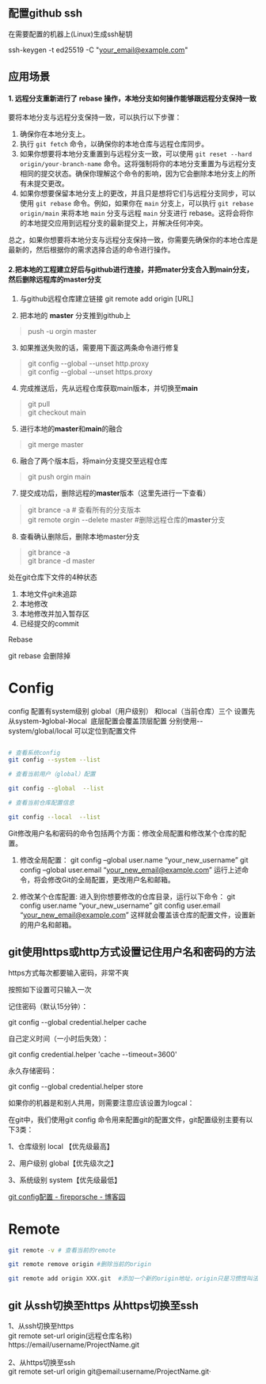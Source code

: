 
## 配置github  ssh

在需要配置的机器上(Linux)生成ssh秘钥

ssh-keygen -t ed25519 -C "your_email@example.com"


## 应用场景

#### 1. **远程分支重新进行了 rebase 操作，本地分支如何操作能够跟远程分支保持一致**

要将本地分支与远程分支保持一致，可以执行以下步骤：

1. 确保你在本地分支上。
2. 执行 `git fetch` 命令，以确保你的本地仓库与远程仓库同步。
3. 如果你想要将本地分支重置到与远程分支一致，可以使用 `git reset --hard origin/your-branch-name` 命令。这将强制将你的本地分支重置为与远程分支相同的提交状态。确保你理解这个命令的影响，因为它会删除本地分支上的所有未提交更改。
5. 如果你想要保留本地分支上的更改，并且只是想将它们与远程分支同步，可以使用 `git rebase` 命令。例如，如果你在 `main` 分支上，可以执行 `git rebase origin/main` 来将本地 `main` 分支与远程 `main` 分支进行 rebase。这将会将你的本地提交应用到远程分支的最新提交上，并解决任何冲突。

总之，如果你想要将本地分支与远程分支保持一致，你需要先确保你的本地仓库是最新的，然后根据你的需求选择合适的命令进行操作。

#### 2.把本地的工程建立好后与github进行连接，并把mater分支合入到main分支，然后删除远程库的master分支

1. 与github远程仓库建立链接 
	git remote add origin [URL]

2. 把本地的 **master** 分支推到github上
>push -u orgin master

3. 如果推送失败的话，需要用下面这两条命令进行修复
> git config --global --unset http.proxy   
git config --global --unset https.proxy

4. 完成推送后，先从远程仓库获取main版本，并切换至**main**
> git pull   
git checkout main

5. 进行本地的**master**和**main**的融合
>git merge master

6. 融合了两个版本后，将main分支提交至远程仓库
> git push orgin main

7. 提交成功后，删除远程的**master**版本（这里先进行一下查看）
>git brance -a             # 查看所有的分支版本   
git remote orgin --delete master          #删除远程仓库的**master**分支

8. 查看确认删除后，删除本地master分支
> git brance -a   
> git brance -d master


处在git仓库下文件的4种状态
1. 本地文件git未追踪  
2. 本地修改
3. 本地修改并加入暂存区
4. 已经提交的commit




Rebase

git rebase 会删除掉


# Config

config 配置有system级别 global（用户级别） 和local（当前仓库）三个 设置先从system-》global-》local  底层配置会覆盖顶层配置 分别使用--system/global/local 可以定位到配置文件

```bash

# 查看系统config
git config --system --list

# 查看当前用户（global）配置

git config --global  --list

# 查看当前仓库配置信息

git config --local  --list
```

Git修改用户名和密码的命令包括两个方面：修改全局配置和修改某个仓库的配置。

1. 修改全局配置：
   git config –global user.name “your_new_username”
   git config –global user.email “your_new_email@example.com”
   运行上述命令，将会修改Git的全局配置，更改用户名和邮箱。

2. 修改某个仓库配置:
   进入到你想要修改的仓库目录，运行以下命令：
   git config user.name “your_new_username”
   git config user.email “your_new_email@example.com”
   这样就会覆盖该仓库的配置文件，设置新的用户名和邮箱。

## git使用https或http方式设置记住用户名和密码的方法

https方式每次都要输入密码，非常不爽

按照如下设置可只输入一次

记住密码（默认15分钟）：

git config --global credential.helper cache

自己定义时间（一小时后失效）：

git config credential.helper 'cache --timeout=3600'

永久存储密码：

git config --global credential.helper store

如果你的机器是和别人共用，则需要注意应该设置为logcal：

在git中，我们使用git config 命令用来配置git的配置文件，git配置级别主要有以下3类：

1、仓库级别 local 【优先级最高】

2、用户级别 global【优先级次之】

3、系统级别 system【优先级最低】

[git config配置 - fireporsche - 博客园](https://www.cnblogs.com/fireporsche/p/9359130.html "git config配置 - fireporsche - 博客园")


# Remote

```bash
git remote -v # 查看当前的remote

git remote remove origin #删除当前的origin

git remote add origin XXX.git  #添加一个新的origin地址，origin只是习惯性叫法，可以换成其他的
```

## git 从ssh切换至https 从https切换至ssh

1、从ssh切换至https   
git remote set-url origin(远程仓库名称) https://email/username/ProjectName.git   
   
2、从https切换至ssh   
git remote set-url origin git@email:username/ProjectName.git·
